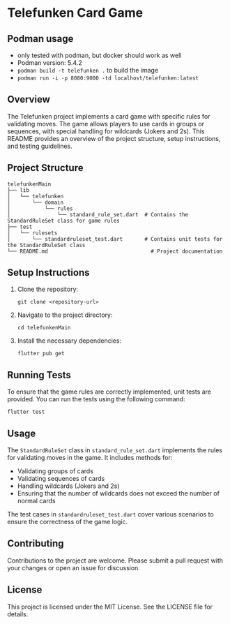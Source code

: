 # Telefunken Card Game


## Podman usage
- only tested with podman, but docker should work as well
- Podman version: 5.4.2
- `podman build -t telefunken .` to build the image
- `podman run -i -p 8080:9000 -td localhost/telefunken:latest`

## Overview
The Telefunken project implements a card game with specific rules for validating moves. The game allows players to use cards in groups or sequences, with special handling for wildcards (Jokers and 2s). This README provides an overview of the project structure, setup instructions, and testing guidelines.

## Project Structure
```
telefunkenMain
├── lib
│   └── telefunken
│       └── domain
│           └── rules
│               └── standard_rule_set.dart  # Contains the StandardRuleSet class for game rules
├── test
│   └── rulesets
│       └── standardruleset_test.dart       # Contains unit tests for the StandardRuleSet class
└── README.md                                 # Project documentation
```

## Setup Instructions
1. Clone the repository:
   ```
   git clone <repository-url>
   ```
2. Navigate to the project directory:
   ```
   cd telefunkenMain
   ```
3. Install the necessary dependencies:
   ```
   flutter pub get
   ```

## Running Tests
To ensure that the game rules are correctly implemented, unit tests are provided. You can run the tests using the following command:
```
flutter test
```

## Usage
The `StandardRuleSet` class in `standard_rule_set.dart` implements the rules for validating moves in the game. It includes methods for:
- Validating groups of cards
- Validating sequences of cards
- Handling wildcards (Jokers and 2s)
- Ensuring that the number of wildcards does not exceed the number of normal cards

The test cases in `standardruleset_test.dart` cover various scenarios to ensure the correctness of the game logic.

## Contributing
Contributions to the project are welcome. Please submit a pull request with your changes or open an issue for discussion.

## License
This project is licensed under the MIT License. See the LICENSE file for details.
